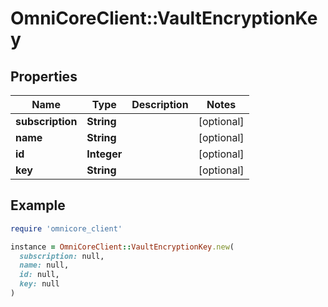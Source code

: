 # OmniCoreClient::VaultEncryptionKey

## Properties

| Name | Type | Description | Notes |
| ---- | ---- | ----------- | ----- |
| **subscription** | **String** |  | [optional] |
| **name** | **String** |  | [optional] |
| **id** | **Integer** |  | [optional] |
| **key** | **String** |  | [optional] |

## Example

```ruby
require 'omnicore_client'

instance = OmniCoreClient::VaultEncryptionKey.new(
  subscription: null,
  name: null,
  id: null,
  key: null
)
```

